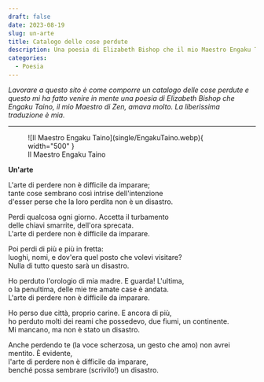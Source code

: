 ```yaml
---
draft: false
date: 2023-08-19 
slug: un-arte
title: Catalogo delle cose perdute
description: Una poesia di Elizabeth Bishop che il mio Maestro Engaku Taino amava molto.
categories:
  - Poesia
---
```


*Lavorare a questo sito è come comporre un catalogo delle cose perdute e questo mi ha fatto venire in mente una poesia di Elizabeth Bishop che Engaku Taino, il mio Maestro di Zen, amava molto. La liberissima traduzione è mia.* 

<!-- more -->

---

<figure markdown>
  ![Il Maestro Engaku Taino](single/EngakuTaino.webp){ width="500" }
  <figcaption>Il Maestro Engaku Taino</figcaption>
</figure>

**Un'arte**

L'arte di perdere non è difficile da imparare;
<br>tante cose sembrano così intrise dell'intenzione
<br>d'esser perse che la loro perdita non è un disastro.

Perdi qualcosa ogni giorno. Accetta il turbamento
<br>delle chiavi smarrite, dell'ora sprecata.
<br>L'arte di perdere non è difficile da imparare.

Poi perdi di più e più in fretta:
<br>luoghi, nomi, e dov'era quel posto che volevi visitare?
<br>Nulla di tutto questo sarà un disastro.

Ho perduto l'orologio di mia madre. E guarda! L'ultima,
<br>o la penultima, delle mie tre amate case è andata.
<br>L'arte di perdere non è difficile da imparare.

Ho perso due città, proprio carine. E ancora di più,
<br>ho perduto molti dei reami che possedevo, due fiumi, un continente.
<br>Mi mancano, ma non è stato un disastro.

Anche perdendo te (la voce scherzosa, un gesto che amo) non avrei mentito. È evidente,
<br>l'arte di perdere non è difficile da imparare,
<br>benché possa sembrare (scrivilo!) un disastro.